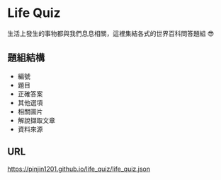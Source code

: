 # Life Quiz

生活上發生的事物都與我們息息相關，這裡集結各式的世界百科問答題組 :sunglasses:

## 題組結構

- 編號
- 題目
- 正確答案
- 其他選項
- 相關圖片
- 解說擷取文章
- 資料來源

## URL

https://pinjin1201.github.io/life_quiz/life_quiz.json